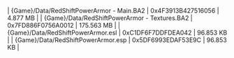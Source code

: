 ﻿| {Game}/Data/RedShiftPowerArmor - Main.BA2     | 0x4F3913B427516056 | 4.877 MB   | 
| {Game}/Data/RedShiftPowerArmor - Textures.BA2 | 0x7FD886F0756A0012 | 175.563 MB | 
| {Game}/Data/RedShiftPowerArmor.esl            | 0xC1DF6F7DDFDEA042 | 96.853 KB  | 
| {Game}/Data/RedShiftPowerArmor.esp            | 0x5DF6993EDAF53E9C | 96.853 KB  | 
